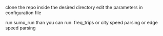 clone the repo inside the desired directory
edit the parameters in configuration file

run sumo_run 
than you can run:
    freq_trips 
    or
    city speed parsing
    or
    edge speed parsing 